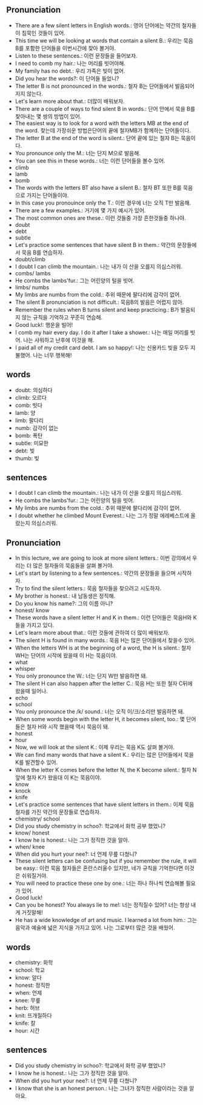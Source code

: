 ## Pronunciation
- There are a few silent letters in English words.: 영어 단어에는 약간의 철자들이 침묵인 것들이 있어.
- This time we will be looking at words that contain a silent B.: 우리는 묵음 B를 포함한 단어들을 이번시간에 찾아 볼거야.
- Listen to these sentences.: 이런 문장들을 들어보자.
- I need to comb my hair.: 나는 머리를 빗어야해.
- My family has no debt.: 우리 가족은 빚이 없어.
- Did you hear the words?: 이 단어들 들었니?
- The letter B is not pronounced in the words.: 철자 B는 단어들에서 발음되어지지 않는다.
- Let's learn more about that.: 더많이 배워보자.
- There are a couple of ways to find silent B in words.: 단어 안에서 묵을 B를 찾아내는 몇 쌍의 방법이 있어.
- The easiest way is to look for a word with the letters MB at the end of the word. 찾는데 가장쉬운 방법은단어의 끝에 철자MB가 함께하는 단어들이다.
- The letter B at the end of the word is silent.: 단어 끝에 있는 철자 B는 묵음이다.
- You pronounce only the M.: 너는 단지 M으로 발음해.
- You can see this in these words.: 너는 이런 단어들을 볼수 있어.
- climb
- lamb
- bomb
- The words with the letters BT also have a silent B.: 철자 BT 또한 B를 묵음으로 가지는 단어들이야.
- In this case you pronouince only the T.: 이런 경우에 너는 오직 T만 발음해.
- There are a few examples.: 거기에 몇 가지 예시가 있어.
- The most common ones are these.: 이런 것들중 가장 흔한것들중 하나야.
- doubt
- debt
- subtle
- Let's practice some sentences that have silent B in them.: 약간의 문장들에서 묵음 B를 연습하자.
- doubt/climb
- I doubt I can climb the mountain.: 나는 내가 이 산을 오를지 의심스러워.
- combs/ lambs
- He combs the lambs'fur.: 그는 어린양의 털을 빗어.
- limbs/ numbs
- My limbs are numbs from the cold.: 추위 때문에 팔다리에 감각이 없어.
- The silent B pronunciation is not difficult.: 묵음B의 발음은 어렵지 않아.
- Remember the rules when B turns silent and keep practicing.: B가 발음되지 않는 규칙을 기억하고 꾸준히 연습해.
- Good luck!: 행운을 빌어!
- I comb my hair every day. I do it after I take a shower.: 나는 매일 머리를 빗어. 나는 샤워하고 난후에 이것을 해.
- I paid all of my credit card debt. I am so happy!: 나는 신용카드 빚을 모두 지불했어. 나는 너무 행복해!


## words
- doubt: 의심하다
- climb: 오르다
- comb: 빗다
- lamb: 양
- limb: 팔다리
- numb: 감각이 없는
- bomb: 폭탄
- subtle: 미묘한
- debt: 빚
- thumb: 빚

## sentences
- I doubt I can climb the mountain.: 나는 내가 이 산을 오를지 의심스러워.
- He combs the lambs'fur.: 그는 어린양의 털을 빗어.
- My limbs are numbs from the cold.: 추위 때문에 팔다리에 감각이 없어.
- I doubt whether he climbed Mount Everest.: 나는 그가 정말 에레베스트에 올랐는지 의심스러워. 

## Pronunciation
- In this lecture, we are going to look at more silent letters.: 이번 강의에서 우리는 더 많은 철자들의 묵음들을 살펴 볼거야.
- Let's start by listening to a few sentences.: 약간의 문장들을 들으며 시작하자.
- Try to find the silent letters.: 묵음 철자들을 찾으려고 시도하자.
- My brother is honest.: 내 남동생은 정직해.
- Do you know his name?: 그의 이름 아니?
- honest/ know
- These words have a silent letter H and K in them.: 이런 단어들은 묵음H와 K들을 가지고 있다.
- Let's learn more about that.: 이런 것들에 관하여 더 많이 배워보자.
- The silent H is found in many words.: 묵음 H는 많은 단어들에서 찾을수 있어.
- When the letters WH is at the beginning of a word, the H is silent.: 철자 WH는 단어의 시작에 왔을때 이 H는 묵음이야.
- what
- whisper
- You only pronounce the W.: 너는 단지 W만 발음하면 돼.
- The silent H can also happen after the letter C.: 묵음 H는 또한 철자 C뒤에 왔을때 일어나.
- echo
- school
- You only pronounce the /k/ sound.: 너는 오직 이/크/소리만 발음하면 돼.
- When some words begin with the letter H, it becomes silent, too.: 몇 단어들은 철자 H와 시작 했을때 역시 묵음이 돼.
- honest
- hour
- Now, we will look at the silent K.: 이제 우리는 묵음 K도 살펴 볼거야.
- We can find many words that have a silent K.: 우리는 많은 단어들에서 묵을 K를 발견할수 있어.
- When the letter K comes before the letter N, the K become silent.: 철자 N앞에 철자 K가 왔을대 이 K는 묵음이야.
- know
- knock
- knife
- Let's practice some sentences that have silent letters in them.: 이제 묵음 철자를 가진 약간의 문장들로 연습하자.
- chemistry/ school
- Did you study chemistry in schoo?: 학교에서 화학 공부 했었니?
- know/ honest
- I know he is honest.: 나는 그가 정직한 것을 알아.
- when/ knee
- When did you hurt your nee?: 너 언제 무릎 다쳤니?
- These silent letters can be confusing but if you remember the rule, it will be easy.: 이런 묵음 철자들은 혼란스러울수 있지만, 네가 규칙을 기억한다면 이것은 쉬워질거야.
- You will need to practice these one by one.: 너는 하나 하나씩 연습해볼 필요가 있어.
- Good luck!
- Can you be honest? You always lie to me!: 너는 정직질수 있어? 너는 항상 내게 거짓말해!
- He has a wide knowledge of art and music. I learned a lot from him.: 그는 음악과 예술에 넓은 지식을 가지고 있어. 나는 그로부터 많은 것을 배웠어. 

## words
- chemistry: 화학
- school: 학교
- know: 알다
- honest: 정직한
- when: 언제
- knee: 무릎
- herb: 허브
- knit: 뜨개질하다
- knife: 칼
- hour: 시간

## sentences
- Did you study chemistry in schoo?: 학교에서 화학 공부 했었니?
- I know he is honest.: 나는 그가 정직한 것을 알아.
- When did you hurt your nee?: 너 언제 무릎 다쳤니?
- I know that she is an honest person.: 나는 그녀가 정직한 사람이라는 것을 알아요.

